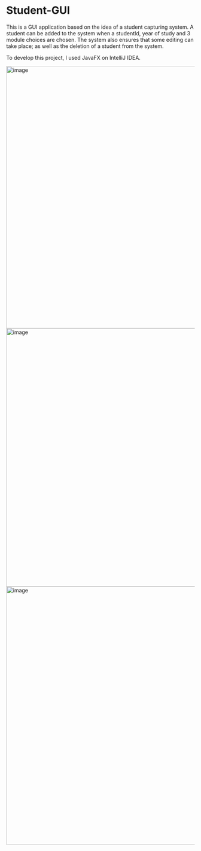 # Student-GUI

This is a GUI application based on the idea of a student capturing system. A student can be added to the system when a studentId, year of study and 3 module choices are chosen. The system also ensures that some editing can take place; as well as the deletion of a student from the system. 

To develop this project, I used JavaFX on IntelliJ IDEA. 

<img width="701" alt="image" src="https://user-images.githubusercontent.com/95428540/194568432-c1db3426-0b70-4161-a93e-2525e7844a05.png">
<img width="690" alt="image" src="https://user-images.githubusercontent.com/95428540/194568521-db929667-254c-4c47-9872-370ce43365d4.png">
<img width="691" alt="image" src="https://user-images.githubusercontent.com/95428540/194568626-c54da79e-9eb1-4cbf-bd29-e86747b43ee3.png">

